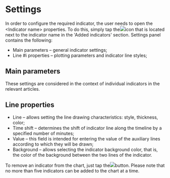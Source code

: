 # Settings

In order to configure the required indicator, the user needs to open the &lt;Indicator name&gt; properties. To do this, simply tap the![](https://lh3.googleusercontent.com/2rFhZX7mdbTbVTUCDuFIpFnTvu4LKETA1-q76rPm8rlUu7GR0iyd4ESbJzcKgqIXK5lhiREWqkLy5KURNmvb76sQtPwdV905uPDuu0ZPhxcI8EK134rcJiLSRWu7AxDGPM7LjjEk)icon that is located next to the indicator name in the 'Added indicators' section. Settings panel contains the following:

* Main parameters – general indicator settings;
* Line \#i properties – plotting parameters and indicator line styles;

## Main parameters

These settings are considered in the context of individual indicators in the relevant articles.

## Line properties

* Line – allows setting the line drawing characteristics: style, thickness, color;
* Time shift – determines the shift of indicator line along the timeline by a specified number of minutes; 
* Value – this field is intended for entering the value of the auxiliary lines according to which they will be drawn;
* Background – allows selecting the indicator background color, that is, the color of the background between the two lines of the indicator.

To remove an indicator from the chart, just tap the![](https://lh3.googleusercontent.com/KFsilIcHZOln-cbOS3CPQgGUPZqvPgp1hA5CaWTPIuvLFEKukOxNXZnXNCzIxz2Vql_3--hyz-T_eJ5OwjkwJNfnCbhyzcYrl49xVKoPdnz-xXxZ-SZa0mPgTfadxZtprW-d_2l2)button. Please note that no more than five indicators can be added to the chart at a time.

